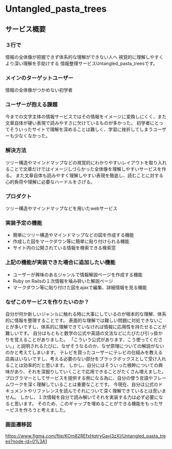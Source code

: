 # Untangled_pasta_trees

## サービス概要
### ３行で
情報の全体像が把握できず体系的な理解ができない人へ
視覚的に理解しやすくより深い理解を手助けする
情報整理サービスUntangled_pasta_treesです。
### メインのターゲットユーザー
情報の全体像がつかめない初学者
### ユーザーが抱える課題
今までの文字主体の情報サービスではその情報をイメージに変換しにくく、また文章自体が硬い表現で読みやすさに欠けているものが多かった。
初学者にとってそういったサイトで理解を深めることは難しく、学習に挫折してしまうユーザーも少なくなかった。
### 解決方法
ツリー構造やマインドマップなどの視覚的にわかりやすいレイアウトを取り入れることで文章だけではイメージしづらかった全体像を理解しやすいサービスを作る。
また文章自体も読みやすく理解しやすい表現を徹底し、読むことに対する心的負荷や理解に必要なハードルをさげる。
### プロダクト
ツリー構造やマインドマップなどを用いたwebサービス
### 実装予定の機能
* 簡単にツリー構造やマインドマップなどの図を作成する機能
* 作成した図をマークダウン等に簡単に貼り付けられる機能
* サイト内の公開されている情報を検索できる検索窓

### 上記の機能が実装できた場合に追加したい機能
* ユーザーが興味のあるジャンルで情報解説ページを作成する機能
* Ruby on Railsの１次情報を噛み砕いた解説ページ
* マークダウン等に貼り付けた図をajaxで編集、詳細情報を見る機能
 
### なぜこのサービスを作りたいのか？
自分が何か新しいジャンルに触れる時に大事にしているのが根本的な理解、体系的に情報を整理することです。
表面的な理解では難しい問題に対処できないことが多いですし、体系的に理解できていなければ情報に応用性を持たせることが難しいです。
自分はもともと数学の公式や英語の文法などにたびたび引っ掛かりを覚えることがありました。
「こういう公式があります、こう使ってください。」と説明されるたびに、なぜそうなるのか、なぜ原理についての解説がないのかと考えてしまいます。
テレビを買ったユーザーにテレビの仕組みを教える店員はいないですし、考える必要のない部分をブラックボックスとして受け入れることは効率的だと思います。
しかし、自分にはそういった根幹についての興味があり、それを深掘りしていくことで応用できることがたくさん増えました。
プログラマーとしてサービスを提供する側になる為に、自分の使う言語やフレームワークを深く理解していることは重要なことです。
今現在、自分は公式のドキュメントやリファレンスを読んでそれについて深く理解できているとは思いません。
しかし、１次情報を自分で読み解いてそれを実装する力は必ず必要になると思います。
そのため、このギャップを埋めることができる機能をもったサービスを作ろうと考えました。

### 画面遷移図
https://www.figma.com/file/KOm82REfxHqtryGavj3zXI/Untangled_pasta_trees?node-id=0%3A1
